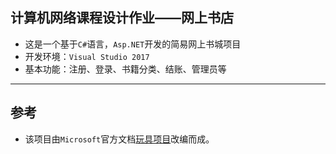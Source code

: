 ## 计算机网络课程设计作业——网上书店
- 这是一个基于`C#`语言，`Asp.NET`开发的简易网上书城项目
- 开发环境：`Visual Studio 2017`
- 基本功能：注册、登录、书籍分类、结账、管理员等

---

## 参考
- 该项目由`Microsoft`官方文档[玩具项目](https://docs.microsoft.com/zh-cn/aspnet/web-forms/overview/getting-started/getting-started-with-aspnet-45-web-forms/introduction-and-overview)改编而成。
